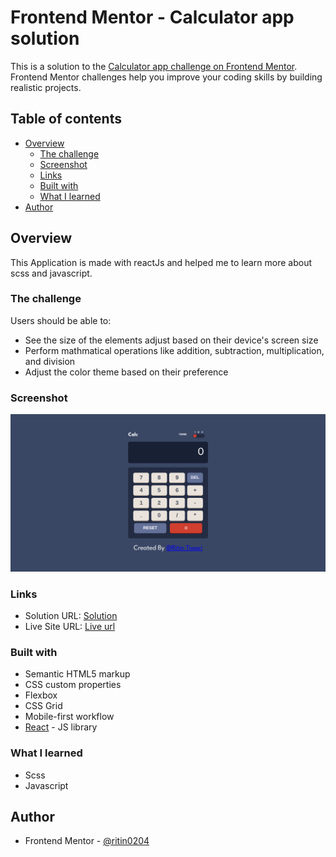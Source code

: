 # Frontend Mentor - Calculator app solution

This is a solution to the [Calculator app challenge on Frontend Mentor](https://www.frontendmentor.io/challenges/calculator-app-9lteq5N29). Frontend Mentor challenges help you improve your coding skills by building realistic projects. 

## Table of contents

- [Overview](#overview)
  - [The challenge](#the-challenge)
  - [Screenshot](#screenshot)
  - [Links](#links)
  - [Built with](#built-with)
  - [What I learned](#what-i-learned)
- [Author](#author)

## Overview
This Application is made with reactJs and helped me to learn more about scss and javascript.

### The challenge

Users should be able to:

- See the size of the elements adjust based on their device's screen size
- Perform mathmatical operations like addition, subtraction, multiplication, and division
- Adjust the color theme based on their preference

### Screenshot

![](/screenshots/FireShot%20Capture%20005%20-%20Calculator%20app%20-%20calculator-app0204.web.app.png)

### Links

- Solution URL: [Solution](https://www.frontendmentor.io/solutions/calculator-web-application-ANV91mUzHu)
- Live Site URL: [Live url](https://calculator-app0204.web.app/)

### Built with

- Semantic HTML5 markup
- CSS custom properties
- Flexbox
- CSS Grid
- Mobile-first workflow
- [React](https://reactjs.org/) - JS library

### What I learned
- Scss
- Javascript


## Author

- Frontend Mentor - [@ritin0204](https://www.frontendmentor.io/profile/ritin0204)
